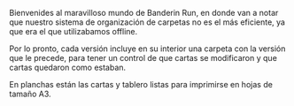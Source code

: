 Bienvenides al maravilloso mundo de Banderin Run, en donde van a notar que nuestro sistema de organización de carpetas no es el más eficiente, ya que era el que utilizabamos offline.

Por lo pronto, cada versión incluye en su interior una carpeta con la versión que le precede, para tener un control de que cartas se modificaron y que cartas quedaron como estaban.

En planchas están las cartas y tablero listas para imprimirse en hojas de tamaño A3.